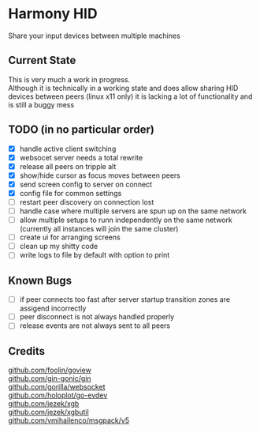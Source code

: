 # Harmony HID
Share your input devices between multiple machines

## Current State
This is very much a work in progress.  
Although it is technically in a working state and does allow sharing HID devices between peers (linux x11 only)
it is lacking a lot of functionality and is still a buggy mess

## TODO (in no particular order)
- [x] handle active client switching
- [x] websocet server needs a total rewrite
- [x] release all peers on tripple alt
- [x] show/hide cursor as focus moves between peers
- [x] send screen config to server on connect
- [x] config file for common settings
- [ ] restart peer discovery on connection lost
- [ ] handle case where multiple servers are spun up on the same network
- [ ] allow multiple setups to runn independently on the same network (currently all instances will join the same cluster)
- [ ] create ui for arranging screens
- [ ] clean up my shitty code
- [ ] write logs to file by default with option to print

## Known Bugs
- [ ] if peer connects too fast after server startup transition zones are assigend incorrectly
- [ ] peer disconnect is not always handled properly
- [ ] release events are not always sent to all peers

## Credits
[github.com/foolin/goview](github.com/foolin/goview)  
[github.com/gin-gonic/gin](github.com/gin-gonic/gin)  
[github.com/gorilla/websocket](github.com/gorilla/websocket)  
[github.com/holoplot/go-evdev](github.com/holoplot/go-evdev)  
[github.com/jezek/xgb](github.com/jezek/xgb)  
[github.com/jezek/xgbutil](github.com/jezek/xgbutil)  
[github.com/vmihailenco/msgpack/v5](github.com/vmihailenco/msgpack/v5)  
